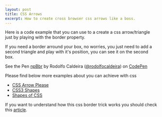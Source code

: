 ```yaml
---
layout: post
title: CSS Arrows
excerpt: How to create cross browser css arrows like a boss.
---
```


Here is a code example that you can use to a create a css arrow/triangle just by playing with the border property.

If you need a border arround your box, no worries, you just need to add a second triangle and play with it's position, you can see it on the second box.

<p data-height="268" data-theme-id="0" data-slug-hash="npBbr" data-user="rodolfocaldeira" data-default-tab="result" class='codepen'>See the Pen <a href='http://codepen.io/rodolfocaldeira/pen/npBbr'>npBbr</a> by Rodolfo Caldeira (<a href='http://codepen.io/rodolfocaldeira'>@rodolfocaldeira</a>) on <a href='http://codepen.io'>CodePen</a></p>
<script src="http://codepen.io/assets/embed/ei.js"> </script>


Please find below more examples about you can achieve with css

- [CSS Arrow Please](http://cssarrowplease.com/)
- [CSS3 Shapes](http://www.cssportal.com/css3-shapes/)
- [Shapes of CSS](http://css-tricks.com/examples/ShapesOfCSS/)

If you want to understand how this css border trick works you should check this [article](http://mrcoles.com/blog/callout-box-css-border-triangles-cross-browser/).
